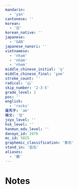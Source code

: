 ```yaml
---
mandarin:
  - 'yán'
cantonese: ''
korean:
  - '암'
korean_native: ''
japanese:
  - 'GAN'
japanese_nanori: ''
vietnamese:
  - 'nham'
  - 'nhàm'
  - 'nhem'
middle_chinese_initial: 'ŋ'
middle_chinese_final: 'ɣam'
stroke_count: ''
radical: '山'
skip_number: '2-3-5'
grade_level: 2
pos: ''
english:
  - 'rocks'
羅馬字: 'am'
韓文: '암'
joyo_level: ''
hsk_level: ''
hanmun_edu_level: ''
danayo_id: 2076
mc_id: 5025
graphemic_classification: '象形'
stand_in: '岩石'
aliases:
  - '巖'
---
```


# Notes
